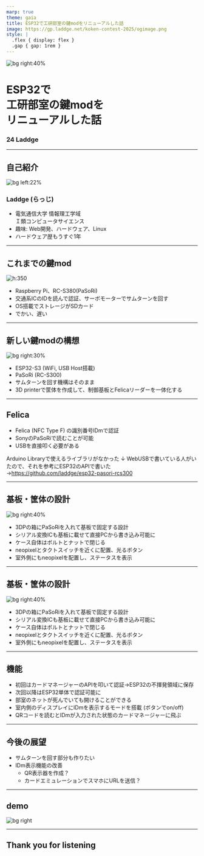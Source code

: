 ```yaml
---
marp: true
theme: gaia
title: ESP32で工研部室の鍵modをリニューアルした話
image: https://gp.laddge.net/koken-contest-2025/ogimage.png
style: |
  .flex { display: flex }
  .gap { gap: 1rem }
---
```

<!-- _class: lead -->
![bg right:40%](./assets/door.jpg)

# ESP32で<br />工研部室の鍵modを<br />リニューアルした話

### 24 Laddge

---
## 自己紹介

![bg left:22%](https://github.com/laddge.png)
### Laddge (らっじ)
- 電気通信大学 情報理工学域<br />Ｉ類コンピュータサイエンス
- 趣味: Web開発、ハードウェア、Linux
- ハードウェア歴もうすぐ1年

---
## これまでの鍵mod

<div class="flex gap">

![h:350](./assets/old_kagimod.jpg)

- Raspberry Pi、RC-S380(PaSoRi)
- 交通系ICのIDを読んで認証、サーボモーターでサムターンを回す
- OS搭載でストレージがSDカード
- でかい、遅い
</div>

---
## 新しい鍵modの構想

![bg right:30%](https://akizukidenshi.com/img/goods/3/117256.jpg)

- ESP32-S3 (WiFi, USB Host搭載)
- PaSoRi (RC-S300)
- サムターンを回す機構はそのまま
- 3D printerで筐体を作成して、制御基板とFelicaリーダーを一体化する

---
## Felica

- Felica (NFC Type F) の識別番号IDmで認証
- SonyのPaSoRiで読むことが可能
- USBを直接叩く必要がある

Arduino Libraryで使えるライブラリがなかった
↓
WebUSBで書いている人がいたので、それを参考にESP32のAPIで書いた
→https://github.com/laddge/esp32-pasori-rcs300

<!-- _footer: 参考: https://qiita.com/MarioninC/items/b5c59e78f3e23c06b83f -->

---
## 基板・筐体の設計

![bg right:40%](./assets/newkm_inner.jpg)

- 3DPの箱にPaSoRiを入れて基板で固定する設計
- シリアル変換ICも基板に載せて直接PCから書き込み可能に
- ケース自体はボルトとナットで閉じる
- neopixelとタクトスイッチを近くに配置、光るボタン
- 室外側にもneopixelを配置し、ステータスを表示

---
## 基板・筐体の設計

![bg right:40%](./assets/newkm_outer.jpg)

- 3DPの箱にPaSoRiを入れて基板で固定する設計
- シリアル変換ICも基板に載せて直接PCから書き込み可能に
- ケース自体はボルトとナットで閉じる
- neopixelとタクトスイッチを近くに配置、光るボタン
- 室外側にもneopixelを配置し、ステータスを表示

---
## 機能

- 初回はカードマネージャーのAPIを叩いて認証→ESP32の不揮発領域に保存
- 次回以降はESP32単体で認証可能に
- 部室のネットが死んでいても開けることができる
- 室内側のディスプレイにIDmを表示するモードを搭載 (ボタンでon/off)
- QRコードを読むとIDmが入力された状態のカードマネージャーに飛ぶ

---
## 今後の展望

- サムターンを回す部分も作りたい
- IDm表示機能の改善
  - QR表示器を作成？
  - カードエミュレーションでスマホにURLを送信？

---
## demo
![bg right](./assets/door.jpg)

---
<!-- _class: lead -->
## Thank you for listening
